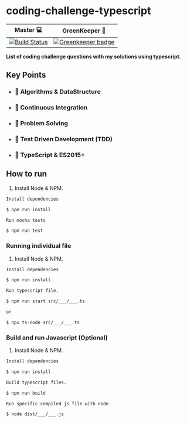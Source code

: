 # coding-challenge-typescript

Master 💻 | GreenKeeper 🌱
--- | ---
[![Build Status](https://travis-ci.org/shawnkoon/coding-challenge-typescript.svg?branch=master)](https://travis-ci.org/shawnkoon/coding-challenge-typescript) | [![Greenkeeper badge](https://badges.greenkeeper.io/shawnkoon/coding-challenge-typescript.svg)](https://greenkeeper.io/)

**List of coding challenge questions with my solutions using typescript.**

## Key Points

- ### 🎯 Algorithms & DataStructure
- ### 🎯 Continuous Integration
- ### 🎯 Problem Solving
- ### 🎯 Test Driven Development (TDD)
- ### 🎯 TypeScript & ES2015+

## How to run

1. Install Node & NPM.

```bash
Install dependencies

$ npm run install

Run mocha tests

$ npm run test

```

### Running individual file

1. Install Node & NPM.

```bash
Install dependencies

$ npm run install

Run typescript file.

$ npm run start src/___/___.ts

or

$ npx ts-node src/___/___.ts
```

### Build and run Javascript (Optional)

1. Install Node & NPM.

```bash
Install dependencies

$ npm run install

Build typescript files.

$ npm run build

Run specific compiled js file with node.

$ node dist/___/___.js

```
